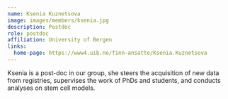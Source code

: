 ```yaml
---
name: Ksenia Kuznetsova 
image: images/members/ksenia.jpg
description: Postdoc
role: postdoc
affiliation: University of Bergen
links:
  home-page: https://www4.uib.no/finn-ansatte/Ksenia.Kuznetsova
---
```


Ksenia is a post-doc in our group, she steers the acquisition of new data from registries, supervises the work of PhDs and students, and conducts analyses on stem cell models.
